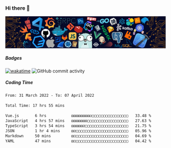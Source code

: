 ### Hi there 👋

![R](image/20220304/header_.bzdxkhl6c94.webp)

##### Badges

[![wakatime](https://wakatime.com/badge/user/3c2a8d5a-32f6-4f22-9e9f-3b453aa8478a.svg)](https://wakatime.com/@3c2a8d5a-32f6-4f22-9e9f-3b453aa8478a)
![GitHub commit activity](https://img.shields.io/github/commit-activity/y/HelloAndyZhang/HelloAndyZhang)


<!--
**HelloAndyZhang/HelloAndyZhang** is a ✨ _special_ ✨ repository because its `README.md` (this file) appears on your GitHub profile.

Here are some ideas to get you started:

- 🔭 I’m currently working on ...
- 🌱 I’m currently learning ...
- 👯 I’m looking to collaborate on ...
- 🤔 I’m looking for help with ...
- 💬 Ask me about ...
- 📫 How to reach me: ...
- 😄 Pronouns: ...
- ⚡ Fun fact: ...
-->

<!-- ![Anurag's GitHub stats](https://github-readme-stats.vercel.app/api?username=HelloAndyZhang&theme=cobalt) -->

<!-- ![Top Langs](https://github-readme-stats.vercel.app/api/top-langs/?username=HelloAndyZhang&layout=compact) -->


<!-- ![Ashutosh's github activity graph](https://activity-graph.herokuapp.com/graph?username=HelloAndyZhang&theme=rogue)  -->


##### Coding Time
<!--START_SECTION:waka-->

```text
From: 31 March 2022 - To: 07 April 2022

Total Time: 17 hrs 55 mins

Vue.js       6 hrs           ⚅⚅⚅⚅⚅⚅⚅⚅⚁▢▢▢▢▢▢▢▢▢▢▢▢▢▢▢▢   33.48 %
JavaScript   4 hrs 57 mins   ⚅⚅⚅⚅⚅⚅⚄▢▢▢▢▢▢▢▢▢▢▢▢▢▢▢▢▢▢   27.63 %
TypeScript   3 hrs 54 mins   ⚅⚅⚅⚅⚅⚂▢▢▢▢▢▢▢▢▢▢▢▢▢▢▢▢▢▢▢   21.75 %
JSON         1 hr 4 mins     ⚅⚂▢▢▢▢▢▢▢▢▢▢▢▢▢▢▢▢▢▢▢▢▢▢▢   05.96 %
Markdown     50 mins         ⚅⚀▢▢▢▢▢▢▢▢▢▢▢▢▢▢▢▢▢▢▢▢▢▢▢   04.69 %
YAML         47 mins         ⚅⚀▢▢▢▢▢▢▢▢▢▢▢▢▢▢▢▢▢▢▢▢▢▢▢   04.42 %
```

<!--END_SECTION:waka-->

